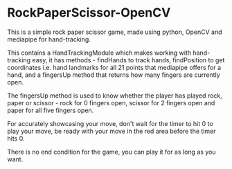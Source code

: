 # RockPaperScissor-OpenCV

This is a simple rock paper scissor game, made using python, OpenCV and mediapipe for hand-tracking.

This contains a HandTrackingModule which makes working with hand-tracking easy, it has methods - findHands to track hands, findPosition to get coordinates i.e. hand landmarks for all 21 points that mediapipe offers for a hand, and a fingersUp method that returns how many fingers are currently open. 

The fingersUp method is used to know whether the player has played rock, paper or scissor - rock for 0 fingers open, scissor for 2 fingers open and paper for all five fingers open.

For accurately showcasing your move, don't wait for the timer to hit 0 to play your move, be ready with your move in the red area before the timer hits 0.

There is no end condition for the game, you can play it for as long as you want.

